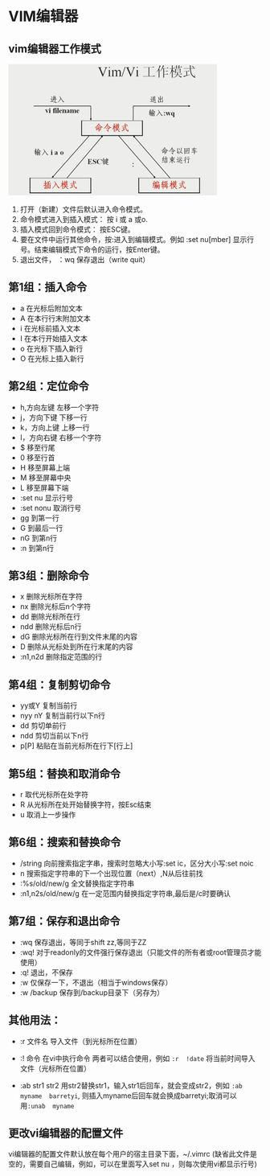 # VIM编辑器

## vim编辑器工作模式

![vim编辑器模式](./images/7-1.png)

1. 打开（新建）文件后默认进入命令模式。
2. 命令模式进入到插入模式： 按 i 或 a 或o.
3. 插入模式回到命令模式： 按ESC键。
4. 要在文件中运行其他命令，按:进入到编辑模式。例如  :set nu[mber] 显示行号。结束编辑模式下命令的运行，按Enter键。
5. 退出文件， ：wq 保存退出（write quit）


## 第1组：插入命令

- a  在光标后附加文本
- A  在本行行末附加文本
- i   在光标前插入文本
- I   在本行开始插入文本
- o   在光标下插入新行
- O   在光标上插入新行

## 第2组：定位命令

- h,方向左键    左移一个字符
- j，方向下键   下移一行
- k，方向上键  上移一行
- l，方向右键   右移一个字符
- $             移至行尾
- 0             移至行首
- H             移至屏幕上端
- M             移至屏幕中央
- L              移至屏幕下端
- :set nu          显示行号
- :set nonu        取消行号
- gg             到第一行
- G              到最后一行
- nG           到第n行
- :n            到第n行


## 第3组：删除命令

- x    删除光标所在字符
- nx   删除光标后n个字符
- dd   删除光标所在行
- ndd  删除光标后n行
- dG   删除光标所在行到文件末尾的内容
- D    删除从光标处到所在行末尾的内容
- :n1,n2d  删除指定范围的行


## 第4组：复制剪切命令

- yy或Y  复制当前行
- nyy  nY   复制当前行以下n行
- dd     剪切单前行
- ndd    剪切当前以下n行
- p[P] 粘贴在当前光标所在行下[行上]


## 第5组：替换和取消命令

- r     取代光标所在处字符
- R    从光标所在处开始替换字符，按Esc结束
- u    取消上一步操作

## 第6组：搜索和替换命令

- /string   向前搜索指定字串，搜索时忽略大小写:set  ic，区分大小写:set  noic
- n   搜索指定字符串的下一个出现位置（next）,N从后往前找
- :%s/old/new/g   全文替换指定字符串
- :n1,n2s/old/new/g  在一定范围内替换指定字符串,最后是/c时要确认


## 第7组：保存和退出命令

- :wq   保存退出，等同于shift zz,等同于ZZ
- :wq!    对于readonly的文件强行保存退出（只能文件的所有者或root管理员才能使用）
- :q!     退出，不保存
- :w      仅保存一下，不退出（相当于windows保存）
- :w  /backup  保存到/backup目录下（另存为）

## 其他用法：

- :r  文件名     导入文件（到光标所在位置）
- :!  命令       在vi中执行命令
两者可以结合使用，例如   `:r  !date`  将当前时间导入文件（光标所在位置）

- :ab  str1  str2   用str2替换str1，输入str1后回车，就会变成str2，例如 `:ab  myname  barretyi`,
则插入myname后回车就会换成barretyi;取消可以用`:unab  myname`


## 更改vi编辑器的配置文件

vi编辑器的配置文件默认放在每个用户的宿主目录下面，~/.vimrc
(缺省此文件是空的，需要自己编辑，例如，可以在里面写入set  nu ，则每次使用vi都显示行号)


